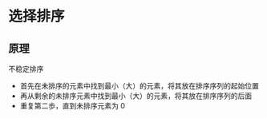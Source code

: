 # 选择排序

## 原理

不稳定排序

* 首先在未排序的元素中找到最小（大）的元素，将其放在排序序列的起始位置
* 再从剩余的未排序元素中找到最小（大）的元素，将其放在排序序列的后面
* 重复第二歩，直到未排序元素为 0
